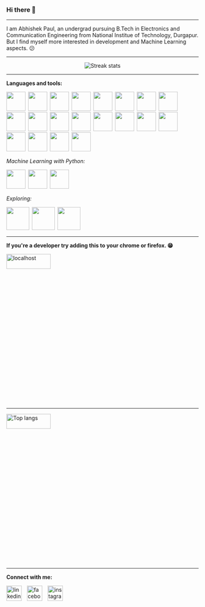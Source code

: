### Hi there 👋

---

I am Abhishek Paul, an undergrad pursuing B.Tech in Electronics and Communication Engineering from National Institue of Technology, Durgapur. But I find myself more interested in development and Machine Learning aspects. :confused:

---

<p align=center>
  <img src="https://github-readme-streak-stats.herokuapp.com/?user=abhishekpawl&theme=dark" alt="Streak stats"/>
</p>

---

**Languages and tools:**

<img height="50" src="https://cdn.jsdelivr.net/gh/devicons/devicon/icons/cplusplus/cplusplus-original.svg" />&ensp;<img height="50" src="https://cdn.jsdelivr.net/gh/devicons/devicon/icons/java/java-original-wordmark.svg" />&ensp;<img height="50" src="https://cdn.jsdelivr.net/gh/devicons/devicon/icons/python/python-original.svg" />&ensp;<img height="50" src="https://cdn.jsdelivr.net/gh/devicons/devicon/icons/html5/html5-original.svg" />&ensp;<img height="50" src="https://cdn.jsdelivr.net/gh/devicons/devicon/icons/css3/css3-original.svg" />&ensp;<img height="50" src="https://cdn.jsdelivr.net/gh/devicons/devicon/icons/bootstrap/bootstrap-original.svg" />&ensp;<img height="50" src="https://cdn.jsdelivr.net/gh/devicons/devicon/icons/javascript/javascript-original.svg" />&ensp;<img height="50" src="https://res.cloudinary.com/dyiwzykis/image/upload/v1644261862/ejs_icon_132422_of78ol.svg" />&ensp;<img height="50" src="https://cdn.jsdelivr.net/gh/devicons/devicon/icons/react/react-original.svg" />&ensp;<img height="50" src="https://cdn.jsdelivr.net/gh/devicons/devicon/icons/nodejs/nodejs-original.svg" />&ensp;<img height="50" src="https://cdn.jsdelivr.net/gh/devicons/devicon/icons/express/express-original.svg" />&ensp;<img height="50" src="https://cdn.jsdelivr.net/gh/devicons/devicon/icons/flask/flask-original.svg" />&ensp;<img height="50" src="https://cdn.jsdelivr.net/gh/devicons/devicon/icons/pytest/pytest-original.svg" />&ensp;<img height="50" src="https://cdn.jsdelivr.net/gh/devicons/devicon/icons/mysql/mysql-original-wordmark.svg" />&ensp;<img height="50" src="https://cdn.jsdelivr.net/gh/devicons/devicon/icons/postgresql/postgresql-original-wordmark.svg" />&ensp;<img height="50" src="https://cdn.jsdelivr.net/gh/devicons/devicon/icons/mongodb/mongodb-original-wordmark.svg" />&ensp;<img height="50" src="https://www.vectorlogo.zone/logos/getpostman/getpostman-icon.svg"></img>&ensp;<img height="50" src="https://cdn.jsdelivr.net/gh/devicons/devicon/icons/git/git-original.svg" />&ensp;<img height="50" src="https://cdn.jsdelivr.net/gh/devicons/devicon/icons/bash/bash-original.svg" />&ensp;<img height="50" src="https://cdn.jsdelivr.net/gh/devicons/devicon/icons/linux/linux-original.svg" />

*Machine Learning with Python:*

<img height="50" src="https://cdn.jsdelivr.net/gh/devicons/devicon/icons/numpy/numpy-original.svg" />&ensp;<img height="50" src="https://cdn.jsdelivr.net/gh/devicons/devicon/icons/pandas/pandas-original.svg" />&ensp;<img height="50" src="https://cdn.jsdelivr.net/gh/devicons/devicon/icons/tensorflow/tensorflow-original.svg" />

*Exploring:*

<img height="60" src="https://cdn.jsdelivr.net/gh/devicons/devicon/icons/go/go-original.svg" />&ensp;<img height="60" src="https://cdn.jsdelivr.net/gh/devicons/devicon/icons/docker/docker-original.svg" />&ensp;<img height="60" src="https://cdn.jsdelivr.net/gh/devicons/devicon/icons/docker/docker-original.svg" />

---

**If you're a developer try adding this to your chrome or firefox. :grin:**

<a href="https://github.com/abhishekpawl/localhost"><img width="48%" height="10%" src="https://github-readme-stats.vercel.app/api/pin/?username=abhishekpawl&repo=localhost&theme=tokyonight&layout=compact" alt="localhost"></a>

---

<img width="48%" height="10%" src="https://github-readme-stats.vercel.app/api/top-langs/?username=abhishekpawl&langs_count=10&theme=tokyonight&layout=compact" alt="Top langs"/>

---

**Connect with me:**

[<img src='https://cdn.jsdelivr.net/gh/devicons/devicon/icons/linkedin/linkedin-original.svg' alt='linkedin' height='40'>](https://www.linkedin.com/in/abhishekpauler//)&emsp;[<img src='https://cdn.jsdelivr.net/gh/devicons/devicon/icons/facebook/facebook-original.svg' alt='facebook' height='40'>](https://www.facebook.com/thepaulsays/)&emsp;[<img src='https://res.cloudinary.com/dyiwzykis/image/upload/v1644323007/instagram-icon_ehmkeb.svg' alt='instagram' height='40'>](https://www.instagram.com/abhishekpawl/)
